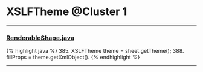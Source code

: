 # XSLFTheme @Cluster 1

***

### [RenderableShape.java](https://searchcode.com/codesearch/view/97406799/)
{% highlight java %}
385. XSLFTheme theme = sheet.getTheme();
388.     fillProps = theme.getXmlObject().
{% endhighlight %}

***

